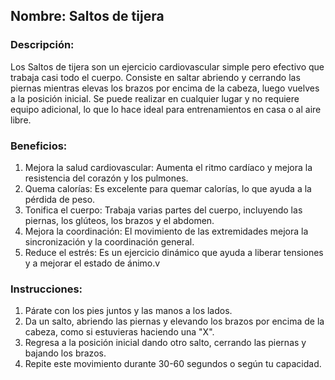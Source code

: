 ## Nombre: Saltos de tijera
### Descripción:
Los Saltos de tijera son un ejercicio cardiovascular simple pero efectivo que trabaja casi todo el cuerpo. Consiste en saltar abriendo y cerrando las piernas mientras elevas los brazos por encima de la cabeza, luego vuelves a la posición inicial. Se puede realizar en cualquier lugar y no requiere equipo adicional, lo que lo hace ideal para entrenamientos en casa o al aire libre.
### Beneficios:
1. Mejora la salud cardiovascular: Aumenta el ritmo cardíaco y mejora la resistencia del corazón y los pulmones.
2. Quema calorías: Es excelente para quemar calorías, lo que ayuda a la pérdida de peso.
3. Tonifica el cuerpo: Trabaja varias partes del cuerpo, incluyendo las piernas, los glúteos, los brazos y el abdomen.
4. Mejora la coordinación: El movimiento de las extremidades mejora la sincronización y la coordinación general.
5. Reduce el estrés: Es un ejercicio dinámico que ayuda a liberar tensiones y a mejorar el estado de ánimo.v
### Instrucciones:
1. Párate con los pies juntos y las manos a los lados.
2. Da un salto, abriendo las piernas y elevando los brazos por encima de la cabeza, como si estuvieras haciendo una "X".
3. Regresa a la posición inicial dando otro salto, cerrando las piernas y bajando los brazos.
4. Repite este movimiento durante 30-60 segundos o según tu capacidad.



